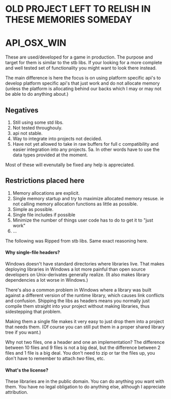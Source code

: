 # OLD PROJECT LEFT TO RELISH IN THESE MEMORIES SOMEDAY

# API_OSX_WIN

These are used/developed for a game in production.
The purpose and target for them is similar to the stb libs.
If your looking for a more complete and well tested set of functionality
you might want to look <link>there<link> instead.

The main difference is here the focus is on using platform specific api's
to develop platform specific api's that just work and do not allocate memory
(unless the platform is allocating behind our backs which I may or may not be 
able to do anything about.)

## Negatives
1. Still using some std libs.
2. Not tested throughouly.
3. api not stable.
4. Way to integrate into projects not decided.
5. Have not yet allowed to take in raw buffers for full c compatibility and easier integration into any projects.
    5a. In other words have to use the data types provided at the moment.

Most of these will evenutally be fixed any help is appreciated.

## Restrictions placed here

1. Memory allocations are explicit.
2. Single memory startup and try to maximize allocated memory resuse.
ie not calling memory allocation functions as little as possible.
3. Simple as possible.
4. Single file includes if possible
5. Minimize the number of things user code has to do to get it to "just work"
6. ...


The following was Ripped from stb libs.  Same exact reasoning here.

#### Why single-file headers?

Windows doesn't have standard directories where libraries
live. That makes deploying libraries in Windows a lot more
painful than open source developers on Unix-derivates generally
realize. (It also makes library dependencies a lot worse in Windows.)

There's also a common problem in Windows where a library was built
against a different version of the runtime library, which causes
link conflicts and confusion. Shipping the libs as headers means
you normally just compile them straight into your project without
making libraries, thus sidestepping that problem.

Making them a single file makes it very easy to just
drop them into a project that needs them. (Of course you can
still put them in a proper shared library tree if you want.)

Why not two files, one a header and one an implementation?
The difference between 10 files and 9 files is not a big deal,
but the difference between 2 files and 1 file is a big deal.
You don't need to zip or tar the files up, you don't have to
remember to attach *two* files, etc.


#### What's the license?

These libraries are in the public domain. You can do anything you
want with them. You have no legal obligation
to do anything else, although I appreciate attribution.


